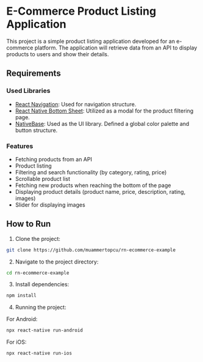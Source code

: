 # E-Commerce Product Listing Application

This project is a simple product listing application developed for an e-commerce platform. The application will retrieve data from an API to display products to users and show their details.

## Requirements

### Used Libraries
- [React Navigation](https://reactnavigation.org/): Used for navigation structure.
- [React Native Bottom Sheet](https://gorhom.github.io/react-native-bottom-sheet/): Utilized as a modal for the product filtering page.
- [NativeBase](https://nativebase.io/): Used as the UI library. Defined a global color palette and button structure.

### Features
- Fetching products from an API
- Product listing
- Filtering and search functionality (by category, rating, price)
- Scrollable product list
- Fetching new products when reaching the bottom of the page
- Displaying product details (product name, price, description, rating, images)
- Slider for displaying images

## How to Run

1. Clone the project:

```bash
git clone https://github.com/muammertopcu/rn-ecommerce-example
```

2. Navigate to the project directory:

```bash
cd rn-ecommerce-example
```

3. Install dependencies:

```bash
npm install
```

4. Running the project:

For Android:

```bash
npx react-native run-android
```

For iOS:

```bash
npx react-native run-ios
```
